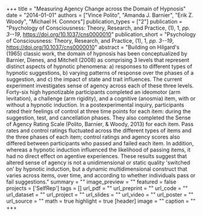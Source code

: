 +++
title = "Measuring Agency Change across the Domain of Hypnosis"
date = "2014-01-01"
authors = ["Vince Polito", "Amanda J. Barnier", "Erik Z. Woody", "Michael H. Connors"]
publication_types = ["2"]
publication = "Psychology of Consciousness: Theory, Research, and Practice, (1), 1, _pp. 3--19_, https://doi.org/10.1037/cns0000010"
publication_short = "Psychology of Consciousness: Theory, Research, and Practice, (1), 1, _pp. 3--19_, https://doi.org/10.1037/cns0000010"
abstract = "Building on Hilgard's (1965) classic work, the domain of hypnosis has been conceptualized by Barnier, Dienes, and Mitchell (2008) as comprising 3 levels that represent distinct aspects of hypnotic phenomena: a) responses to different types of hypnotic suggestions, b) varying patterns of response over the phases of a suggestion, and c) the impact of state and trait influences. The current experiment investigates sense of agency across each of these three levels. Forty-six high hypnotizable participants completed an ideomotor (arm levitation), a challenge (arm rigidity), and a cognitive (anosmia) item, with or without a hypnotic induction. In a postexperimental inquiry, participants rated their feelings of control at three time points for each item: during the suggestion, test, and cancellation phases. They also completed the Sense of Agency Rating Scale (Polito, Barnier, & Woody, 2013) for each item. Pass rates and control ratings fluctuated across the different types of items and the three phases of each item; control ratings and agency scores also differed between participants who passed and failed each item. In addition, whereas a hypnotic induction influenced the likelihood of passing items, it had no direct effect on agentive experiences. These results suggest that altered sense of agency is not a unidimensional or static quality 'switched on' by hypnotic induction, but a dynamic multidimensional construct that varies across items, over time, and according to whether individuals pass or fail suggestions."
summary = ""
image_preview = ""
featured = false
projects = ['SelfRep']
tags = []
url_pdf = ""
url_preprint = ""
url_code = ""
url_dataset = ""
url_project = ""
url_slides = ""
url_video = ""
url_poster = ""
url_source = ""
math = true
highlight = true
[header]
image = ""
caption = ""
+++
